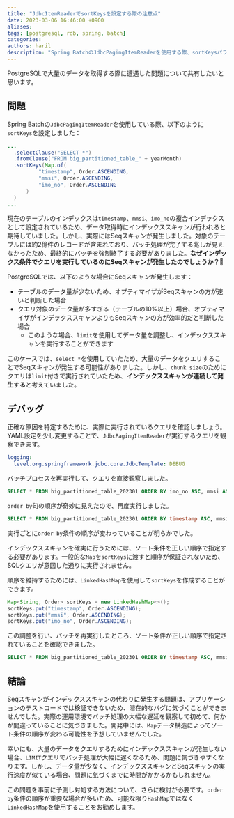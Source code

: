 ```yaml
---
title: "JdbcItemReaderでsortKeysを設定する際の注意点"
date: 2023-03-06 16:46:00 +0900
aliases: 
tags: [postgresql, rdb, spring, batch]
categories: 
authors: haril
description: "Spring BatchのJdbcPagingItemReaderを使用する際、sortKeysパラメータを設定する際には注意が必要です。ソート条件の順序が維持されない場合、意図した通りにインデックススキャンが行われない可能性があります。"
---
```


PostgreSQLで大量のデータを取得する際に遭遇した問題について共有したいと思います。

## 問題

Spring Batchの`JdbcPagingItemReader`を使用している際、以下のように`sortKeys`を設定しました：

```java
...
  .selectClause("SELECT *")
  .fromClause("FROM big_partitioned_table_" + yearMonth)
  .sortKeys(Map.of(
          "timestamp", Order.ASCENDING,
          "mmsi", Order.ASCENDING,
          "imo_no", Order.ASCENDING
      )
  )
...
```

現在のテーブルのインデックスは`timestamp`、`mmsi`、`imo_no`の複合インデックスとして設定されているため、データ取得時にインデックススキャンが行われると期待していました。しかし、実際にはSeqスキャンが発生しました。対象のテーブルには約2億件のレコードが含まれており、バッチ処理が完了する兆しが見えなかったため、最終的にバッチを強制終了する必要がありました。**なぜインデックス条件でクエリを実行しているのにSeqスキャンが発生したのでしょうか？🤔**

PostgreSQLでは、以下のような場合にSeqスキャンが発生します：

- テーブルのデータ量が少ないため、オプティマイザがSeqスキャンの方が速いと判断した場合
- クエリ対象のデータ量が多すぎる（テーブルの10%以上）場合、オプティマイザがインデックススキャンよりもSeqスキャンの方が効率的だと判断した場合
	- このような場合、`limit`を使用してデータ量を調整し、インデックススキャンを実行することができます

このケースでは、`select *`を使用していたため、大量のデータをクエリすることでSeqスキャンが発生する可能性がありました。しかし、`chunk size`のためにクエリは`limit`付きで実行されていたため、**インデックススキャンが連続して発生する**と考えていました。

## デバッグ

正確な原因を特定するために、実際に実行されているクエリを確認しましょう。YAML設定を少し変更することで、`JdbcPagingItemReader`が実行するクエリを観察できます。

```yaml
logging:
  level.org.springframework.jdbc.core.JdbcTemplate: DEBUG
 ```

バッチプロセスを再実行して、クエリを直接観察しました。

```sql
SELECT * FROM big_partitioned_table_202301 ORDER BY imo_no ASC, mmsi ASC, timestamp ASC LIMIT 1000
```

`order by`句の順序が奇妙に見えたので、再度実行しました。

```sql
SELECT * FROM big_partitioned_table_202301 ORDER BY timestamp ASC, mmsi ASC, imo_no ASC LIMIT 1000
```

実行ごとに`order by`条件の順序が変わっていることが明らかでした。

インデックススキャンを確実に行うためには、ソート条件を正しい順序で指定する必要があります。一般的な`Map`を`sortKeys`に渡すと順序が保証されないため、SQLクエリが意図した通りに実行されません。

順序を維持するためには、`LinkedHashMap`を使用して`sortKeys`を作成することができます。

```java
Map<String, Order> sortKeys = new LinkedHashMap<>();
sortKeys.put("timestamp", Order.ASCENDING);
sortKeys.put("mmsi", Order.ASCENDING);
sortKeys.put("imo_no", Order.ASCENDING);
```

この調整を行い、バッチを再実行したところ、ソート条件が正しい順序で指定されていることを確認できました。

```sql
SELECT * FROM big_partitioned_table_202301 ORDER BY timestamp ASC, mmsi ASC, imo_no ASC LIMIT 1000
```

## 結論

Seqスキャンがインデックススキャンの代わりに発生する問題は、アプリケーションのテストコードでは検証できないため、潜在的なバグに気づくことができませんでした。実際の運用環境でバッチ処理の大幅な遅延を観察して初めて、何かが間違っていることに気づきました。開発中には、`Map`データ構造によってソート条件の順序が変わる可能性を予想していませんでした。

幸いにも、大量のデータをクエリするためにインデックススキャンが発生しない場合、`LIMIT`クエリでバッチ処理が大幅に遅くなるため、問題に気づきやすくなります。しかし、データ量が少なく、インデックススキャンとSeqスキャンの実行速度が似ている場合、問題に気づくまでに時間がかかるかもしれません。

この問題を事前に予測し対処する方法について、さらに検討が必要です。`order by`条件の順序が重要な場合が多いため、可能な限り`HashMap`ではなく`LinkedHashMap`を使用することをお勧めします。